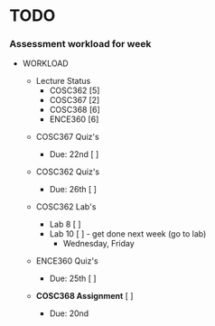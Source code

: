 # TODO

### Assessment workload for week

- WORKLOAD

  - Lecture Status
    * COSC362          [5]
    * COSC367          [2]
    * COSC368          [6]
    * ENCE360          [6]

  * COSC367 Quiz's
    * Due: 22nd        [ ]

  * COSC362 Quiz's
    * Due: 26th        [ ]

  * COSC362 Lab's
    * Lab 8            [ ]
    * Lab 10           [ ] - get done next week (go to lab)
      + Wednesday, Friday

  * ENCE360 Quiz's
    * Due: 25th        [ ]

  * **COSC368 Assignment** [ ]
    * Due: 20nd

